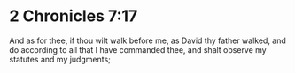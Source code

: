 # 2 Chronicles 7:17

And as for thee, if thou wilt walk before me, as David thy father walked, and do according to all that I have commanded thee, and shalt observe my statutes and my judgments;